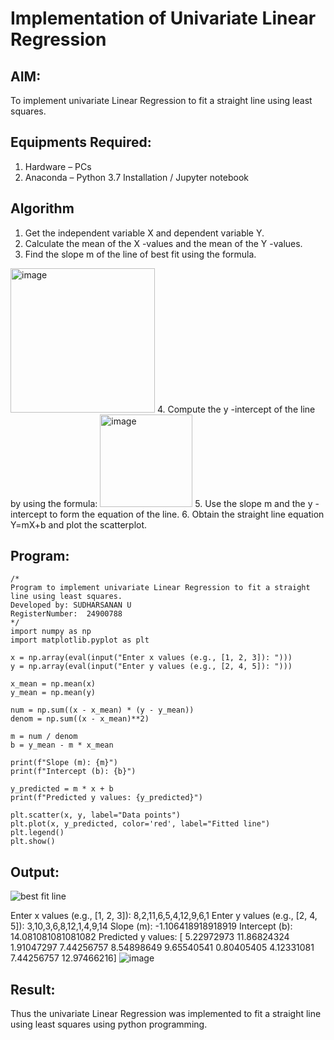 # Implementation of Univariate Linear Regression
## AIM:
To implement univariate Linear Regression to fit a straight line using least squares.

## Equipments Required:
1. Hardware – PCs
2. Anaconda – Python 3.7 Installation / Jupyter notebook

## Algorithm
1. Get the independent variable X and dependent variable Y.
2. Calculate the mean of the X -values and the mean of the Y -values.
3. Find the slope m of the line of best fit using the formula. 
<img width="231" alt="image" src="https://user-images.githubusercontent.com/93026020/192078527-b3b5ee3e-992f-46c4-865b-3b7ce4ac54ad.png">
4. Compute the y -intercept of the line by using the formula:
<img width="148" alt="image" src="https://user-images.githubusercontent.com/93026020/192078545-79d70b90-7e9d-4b85-9f8b-9d7548a4c5a4.png">
5. Use the slope m and the y -intercept to form the equation of the line.
6. Obtain the straight line equation Y=mX+b and plot the scatterplot.

## Program:
```
/*
Program to implement univariate Linear Regression to fit a straight line using least squares.
Developed by: SUDHARSANAN U
RegisterNumber:  24900788
*/
import numpy as np
import matplotlib.pyplot as plt

x = np.array(eval(input("Enter x values (e.g., [1, 2, 3]): ")))
y = np.array(eval(input("Enter y values (e.g., [2, 4, 5]): ")))

x_mean = np.mean(x)
y_mean = np.mean(y)

num = np.sum((x - x_mean) * (y - y_mean))
denom = np.sum((x - x_mean)**2)

m = num / denom
b = y_mean - m * x_mean

print(f"Slope (m): {m}")
print(f"Intercept (b): {b}")

y_predicted = m * x + b
print(f"Predicted y values: {y_predicted}")

plt.scatter(x, y, label="Data points")
plt.plot(x, y_predicted, color='red', label="Fitted line")
plt.legend()
plt.show()
```

## Output:
![best fit line](sam.png)

Enter x values (e.g., [1, 2, 3]): 8,2,11,6,5,4,12,9,6,1
Enter y values (e.g., [2, 4, 5]): 3,10,3,6,8,12,1,4,9,14
Slope (m): -1.106418918918919
Intercept (b): 14.081081081081082
Predicted y values: [ 5.22972973 11.86824324  1.91047297  7.44256757  8.54898649  9.65540541
  0.80405405  4.12331081  7.44256757 12.97466216]
![image](https://github.com/user-attachments/assets/2e72078a-0660-414c-9a51-659ca1116875)



## Result:
Thus the univariate Linear Regression was implemented to fit a straight line using least squares using python programming.
